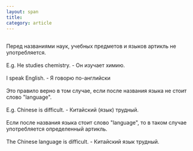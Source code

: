 ```yaml
---
layout: span
title: 
category: article
---
```

<span class="rules"><br>Перед названиями наук, учебных предметов и языков артикль не употребляется.<br><br>E.g. He studies chemistry. - Он изучает химию.<br><br>I speak English. - Я говорю по-английски <br><br> Это правило верно  в том случае, если после названия языка  не стоит слово "language". <br><br>E.g.  Chinese is difficult.  - Китайский (язык) трудный.<br><br>Если после названия языка  стоит слово "language", то в таком случае употребляется определенный артикль.<br><br>The Chinese language is difficult. - Китайский язык трудный.<br></span>